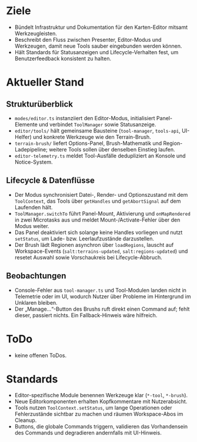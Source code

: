 # Ziele
- Bündelt Infrastruktur und Dokumentation für den Karten-Editor mitsamt Werkzeugleisten.
- Beschreibt den Fluss zwischen Presenter, Editor-Modus und Werkzeugen, damit neue Tools sauber eingebunden werden können.
- Hält Standards für Statusanzeigen und Lifecycle-Verhalten fest, um Benutzerfeedback konsistent zu halten.

# Aktueller Stand
## Strukturüberblick
- `modes/editor.ts` instanziiert den Editor-Modus, initialisiert Panel-Elemente und verbindet `ToolManager` sowie Statusanzeige.
- `editor/tools/` hält gemeinsame Bausteine (`tool-manager`, `tools-api`, UI-Helfer) und konkrete Werkzeuge wie den Terrain-Brush.
- `terrain-brush/` liefert Options-Panel, Brush-Mathematik und Region-Ladepipeline; weitere Tools sollen über denselben Einstieg laufen.
- `editor-telemetry.ts` meldet Tool-Ausfälle dedupliziert an Konsole und Notice-System.

## Lifecycle & Datenflüsse
- Der Modus synchronisiert Datei-, Render- und Optionszustand mit dem `ToolContext`, das Tools über `getHandles` und `getAbortSignal` auf dem Laufenden hält.
- `ToolManager.switchTo` führt Panel-Mount, Aktivierung und `onMapRendered` in zwei Microtasks aus und meldet Mount-/Activate-Fehler über den Modus weiter.
- Das Panel deaktiviert sich solange keine Handles vorliegen und nutzt `setStatus`, um Lade- bzw. Leerlaufzustände darzustellen.
- Der Brush lädt Regionen asynchron über `loadRegions`, lauscht auf Workspace-Events (`salt:terrains-updated`, `salt:regions-updated`) und resetet Auswahl sowie Vorschaukreis bei Lifecycle-Abbruch.

## Beobachtungen
- Console-Fehler aus `tool-manager.ts` und Tool-Modulen landen nicht in Telemetrie oder im UI, wodurch Nutzer über Probleme im Hintergrund im Unklaren bleiben.
- Der „Manage…“-Button des Brushs ruft direkt einen Command auf; fehlt dieser, passiert nichts. Ein Fallback-Hinweis wäre hilfreich.

# ToDo
- keine offenen ToDos.

# Standards
- Editor-spezifische Module benennen Werkzeuge klar (`*-tool`, `*-brush`).
- Neue Editorkomponenten erhalten Kopfkommentare mit Nutzerabsicht.
- Tools nutzen `ToolContext.setStatus`, um lange Operationen oder Fehlerzustände sichtbar zu machen und räumen Workspace-Abos im Cleanup.
- Buttons, die globale Commands triggern, validieren das Vorhandensein des Commands und degradieren andernfalls mit UI-Hinweis.
